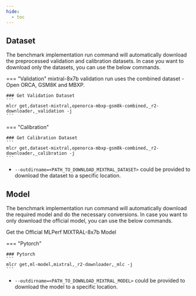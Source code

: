 ```yaml
---
hide:
  - toc
---
```


## Dataset

The benchmark implementation run command will automatically download the preprocessed validation and calibration datasets. In case you want to download only the datasets, you can use the below commands.

=== "Validation"
    mixtral-8x7b validation run uses the combined dataset - Open ORCA, GSM8K and MBXP.

    ### Get Validation Dataset
    ```
    mlcr get,dataset-mixtral,openorca-mbxp-gsm8k-combined,_r2-downloader,_validation -j
    ```

=== "Calibration"
    
    ### Get Calibration Dataset
    ```
    mlcr get,dataset-mixtral,openorca-mbxp-gsm8k-combined,_r2-downloader,_calibration -j
    ```

- `--outdirname=<PATH_TO_DOWNLOAD_MIXTRAL_DATASET>` could be provided to download the dataset to a specific location.

## Model
The benchmark implementation run command will automatically download the required model and do the necessary conversions. In case you want to only download the official model, you can use the below commands.

Get the Official MLPerf MIXTRAL-8x7b Model

=== "Pytorch"

    ### Pytorch
    ```
    mlcr get,ml-model,mixtral,_r2-downloader,_mlc -j
    ```

- `--outdirname=<PATH_TO_DOWNLOAD_MIXTRAL_MODEL>` could be provided to download the model to a specific location.